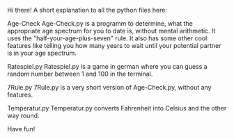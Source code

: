 Hi there!
A short explanation to all the python files here:


Age-Check
Age-Check.py is a programm to determine, what the appropriate age spectrum for you to date is, without mental arithmetic. It uses the "half-your-age-plus-seven" rule. It also has some other cool features like telling you how many years to wait until your potential partner is in your age spectrum.

Ratespiel.py
Ratespiel.py is a game in german where you can guess a random number between 1 and 100 in the terminal.

7Rule.py
7Rule.py is a very short version of Age-Check.py, without any features.

Temperatur.py
Temperatur.py converts Fahrenheit into Celsius and the other way round.


Have fun!
